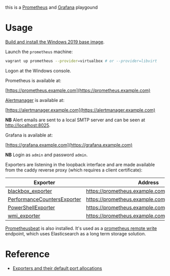 this is a [Prometheus](https://prometheus.io/) and [Grafana](https://grafana.com/) playgound

# Usage

[Build and install the Windows 2019 base image](https://github.com/rgl/windows-2016-vagrant).

Launch the `prometheus` machine:

```bash
vagrant up prometheus --provider=virtualbox # or --provider=libvirt
```

Logon at the Windows console.

Prometheus is available at:

  [https://prometheus.example.com](https://prometheus.example.com)

[Alertmanager](https://github.com/prometheus/alertmanager) is available at:

  [https://alertmanager.example.com](https://alertmanager.example.com)

**NB** Alert emails are sent to a local SMTP server and can be seen at [http://localhost:8025](http://localhost:8025).

Grafana is available at:

  [https://grafana.example.com](https://grafana.example.com)

**NB** Login as `admin` and password `admin`.

Exporters are listening in the loopback interface and are made available from the caddy reverse proxy (which requires a client certificate):

| Exporter                                                                          | Address                                           |
|-----------------------------------------------------------------------------------|---------------------------------------------------|
| [blackbox_exporter](https://github.com/prometheus/blackbox_exporter)              | https://prometheus.example.com:9009/blackbox      |
| [PerformanceCountersExporter](https://github.com/rgl/PerformanceCountersExporter) | https://prometheus.example.com:9009/pce/metrics   |
| [PowerShellExporter](https://github.com/rgl/PowerShellExporter)                   | https://prometheus.example.com:9009/pse/metrics   |
| [wmi_exporter](https://github.com/martinlindhe/wmi_exporter)                      | https://prometheus.example.com:9009/wmi/metrics   |

[Prometheusbeat](https://github.com/infonova/prometheusbeat) is also installed. It's used as a [prometheus remote write](https://prometheus.io/docs/operating/integrations/#remote-endpoints-and-storage) endpoint, which uses Elasticsearch as a long term storage solution.

# Reference

* [Exporters and their default port allocations](https://github.com/prometheus/prometheus/wiki/Default-port-allocations)
